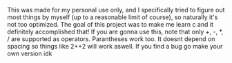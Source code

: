 This was made for my personal use only, and I specifically tried to figure out most things by myself (up to a reasonable limit of course), so naturally it's not too optimized. The goal of this project was to make me learn c and it definitely accomplished that! If you are gonna use this, note that only +, -, *, / are supported as operators. Parantheses work too. It doesnt depend on spacing so things like 2++2 will work aswell. If you find a bug go make your own version idk
